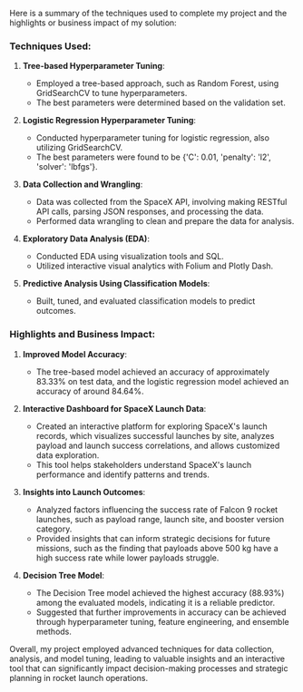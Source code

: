 Here is a summary of the techniques used to complete my project and the highlights or business impact of my solution:

### Techniques Used:

1. **Tree-based Hyperparameter Tuning**:
   - Employed a tree-based approach, such as Random Forest, using GridSearchCV to tune hyperparameters.
   - The best parameters were determined based on the validation set.

2. **Logistic Regression Hyperparameter Tuning**:
   - Conducted hyperparameter tuning for logistic regression, also utilizing GridSearchCV.
   - The best parameters were found to be {'C': 0.01, 'penalty': 'l2', 'solver': 'lbfgs'}.

3. **Data Collection and Wrangling**:
   - Data was collected from the SpaceX API, involving making RESTful API calls, parsing JSON responses, and processing the data.
   - Performed data wrangling to clean and prepare the data for analysis.

4. **Exploratory Data Analysis (EDA)**:
   - Conducted EDA using visualization tools and SQL.
   - Utilized interactive visual analytics with Folium and Plotly Dash.

5. **Predictive Analysis Using Classification Models**:
   - Built, tuned, and evaluated classification models to predict outcomes.

### Highlights and Business Impact:

1. **Improved Model Accuracy**:
   - The tree-based model achieved an accuracy of approximately 83.33% on test data, and the logistic regression model achieved an accuracy of around 84.64%.

2. **Interactive Dashboard for SpaceX Launch Data**:
   - Created an interactive platform for exploring SpaceX's launch records, which visualizes successful launches by site, analyzes payload and launch success correlations, and allows customized data exploration.
   - This tool helps stakeholders understand SpaceX's launch performance and identify patterns and trends.

3. **Insights into Launch Outcomes**:
   - Analyzed factors influencing the success rate of Falcon 9 rocket launches, such as payload range, launch site, and booster version category.
   - Provided insights that can inform strategic decisions for future missions, such as the finding that payloads above 500 kg have a high success rate while lower payloads struggle.

4. **Decision Tree Model**:
   - The Decision Tree model achieved the highest accuracy (88.93%) among the evaluated models, indicating it is a reliable predictor.
   - Suggested that further improvements in accuracy can be achieved through hyperparameter tuning, feature engineering, and ensemble methods.

Overall, my project employed advanced techniques for data collection, analysis, and model tuning, leading to valuable insights and an interactive tool that can significantly impact decision-making processes and strategic planning in rocket launch operations.
